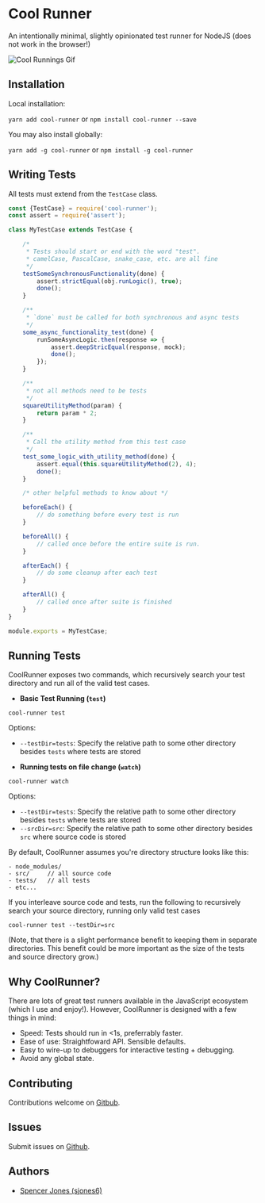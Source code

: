# Cool Runner

An intentionally minimal, slightly opinionated test runner for NodeJS (does not work in the browser!)

![Cool Runnings Gif](https://media.giphy.com/media/11oPKCg5x7J7nG/giphy.gif)

## Installation

Local installation:

`yarn add cool-runner` or `npm install cool-runner --save`

You may also install globally:

`yarn add -g cool-runner` or `npm install -g cool-runner`

## Writing Tests

All tests must extend from the `TestCase` class.

```javascript
const {TestCase} = require('cool-runner');
const assert = require('assert');

class MyTestCase extends TestCase {

    /*
     * Tests should start or end with the word "test".
     * camelCase, PascalCase, snake_case, etc. are all fine
     */
    testSomeSynchronousFunctionality(done) {
        assert.strictEqual(obj.runLogic(), true);
        done();
    }

    /**
     * `done` must be called for both synchronous and async tests
     */
    some_async_functionality_test(done) {
        runSomeAsyncLogic.then(response => {
            assert.deepStricEqual(response, mock);
            done();
        });
    }

    /**
     * not all methods need to be tests
     */
    squareUtilityMethod(param) {
        return param * 2;
    }

    /**
     * Call the utility method from this test case
     */
    test_some_logic_with_utility_method(done) {
        assert.equal(this.squareUtilityMethod(2), 4);
        done();
    }

    /* other helpful methods to know about */

    beforeEach() {
        // do something before every test is run
    }

    beforeAll() {
        // called once before the entire suite is run.
    }

    afterEach() {
        // do some cleanup after each test
    }

    afterAll() {
        // called once after suite is finished
    }
}

module.exports = MyTestCase;
```

## Running Tests

CoolRunner exposes two commands, which recursively search your test directory and run all of the valid test cases.

* **Basic Test Running (`test`)**

`cool-runner test`

Options:
* `--testDir=tests`: Specify the relative path to some other directory besides `tests` where tests are stored

* **Running tests on file change (`watch`)**

`cool-runner watch`

Options:
* `--testDir=tests`: Specify the relative path to some other directory besides `tests` where tests are stored
* `--srcDir=src`: Specify the relative path to some other directory besides `src` where source code is stored

By default, CoolRunner assumes you're directory structure looks like this:

```
- node_modules/
- src/     // all source code
- tests/   // all tests
- etc...
```

If you interleave source code and tests, run the following to recursively search your source directory, running only valid test cases

`cool-runner test --testDir=src`

(Note, that there is a slight performance benefit to keeping them in separate directories. This benefit could be more important as the size of the tests and source directory grow.)


## Why CoolRunner?

There are lots of great test runners available in the JavaScript ecosystem (which I use and enjoy!). However, CoolRunner is designed with a few things in mind:

* Speed: Tests should run in <1s, preferrably faster.
* Ease of use: Straightfoward API. Sensible defaults.
* Easy to wire-up to debuggers for interactive testing + debugging.
* Avoid any global state.

## Contributing

Contributions welcome on [Gitbub](https://github.com/sjones6/cool-runner).

## Issues

Submit issues on [Github](https://github.com/sjones6/cool-runner/issues).

## Authors

* [Spencer Jones (sjones6)](https://github.com/sjones6)
